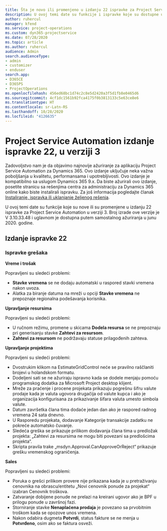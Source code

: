 ```yaml
---
title: Šta je novo ili promenjeno u izdanju 22 ispravke za Project Service Automation u verziji 3
description: U ovoj temi date su funkcije i ispravke koje su dostupne u izdanju 22 ispravke za Project Service Automation u verziji 3.
author: ruhercul
manager: kfend
ms.service: project-operations
ms.custom: dyn365-projectservice
ms.date: 07/28/2020
ms.topic: article
ms.author: ruhercul
audience: Admin
search.audienceType:
- admin
- customizer
- enduser
search.app:
- D365CE
- D365PS
- ProjectOperations
ms.openlocfilehash: 456ed68bc1d74c2c8e5d2420a3f5d1fb8e0465d6
ms.sourcegitcommit: 4cf1dc1561b92fca4175f0b3813133c5e63ce8e6
ms.translationtype: HT
ms.contentlocale: sr-Latn-RS
ms.lasthandoff: 10/28/2020
ms.locfileid: "4126635"
---
```

# <a name="project-service-automation-update-release-22-v3"></a>Project Service Automation izdanje ispravke 22, u verziji 3

Zadovoljstvo nam je da objavimo najnovije ažuriranje za aplikaciju Project Service Automation za Dynamics 365. Ovo izdanje uključuje neka važna poboljšanja u kvalitetu, performansama i upotrebljivosti. Ovo izdanje je kompatibilno sa uslugom Dynamics 365 9.x. Da biste ažurirali ovo izdanje, posetite stranicu sa rešenjima centra za administraciju za Dynamics 365 online kako biste instalirali ispravku. Za još informacija pogledajte članak [Instaliranje, ispravka ili uklanjanje željenog rešenja](https://docs.microsoft.com/power-platform/admin/install-remove-preferred-solution).

U ovoj temi date su funkcije koje su nove ili su promenjene u izdanju 22 ispravke za Project Service Automation u verziji 3. Broj izrade ove verzije je V 3.10.33.48 i uglavnom je dostupna putem samostalnog ažuriranja u junu 2020. godine.

## <a name="update-release-22"></a>Izdanje ispravke 22

### <a name="bug-fixes"></a>Ispravke grešaka



**Vreme i trošak**

Popravljeni su sledeći problemi:

- **Stavke vremena** se ne dodaju automatski u raspored stavki vremena nakon uvoza.
- Alatka za biranje datuma na mreži u opciji **Stavke vremena** ne prepoznaje regionalna podešavanja korisnika.

**Upravljanje resursima**

Popravljeni su sledeći problemi:

- U ručnom režimu, promene u skicama **Dodela resursa** se ne prepoznaju pri generisanju stavke **Zahtevi za resursom**.
- **Zahtevi za resursom** ne podržavaju statuse prilagođenih zahteva.

**Upravljanje projektima**

Popravljeni su sledeći problemi:

- Dvostrukim klikom na EstimateGridControl neće se pravilno raščlaniti brojevi u holandskom formatu.
- Dodeljeni sati se ne ažuriraju ispravno kada se dodele menjaju pomoću programskog dodatka za Microsoft Project desktop klijent.
- Mreže za praćenje i procene projekata prikazuju pogrešnu šifru valute prodaje kada je valuta ugovora drugačija od valute kupca i ako je organizacija konfigurisana za prikazivanje šifara valuta umesto simbola valute.
- Datum završetka člana tima dodaće jedan dan ako je raspored radnog vremena 24 sata dnevno.
- U Rasporedu projekata, dodavanje Kategorije transakcije zadatku ne pokreće automatsko čuvanje.
- Sledeća greška se prikazuje prilikom dodavanja člana tima u predložak projekta: „Zahtevi za resursima ne mogu biti povezani sa predlošcima projekta“. 
- Skripta pravila trake „msdyn.Approval.CanApproveOrReject“ prikazuje grešku vremenskog ograničenja.

**Sales**

Popravljeni su sledeći problemi:

- Poruka o grešci prilikom provere nije prikazana kada je u pretraživanju cenovnika na obrascu/entitetu „Novi cenovnik ponude za projekat“ izabran Cenovnik troškova.
- Zatvaranje dobijene ponude ne prelazi na kreirani ugovor ako je BPF u prilogu ponude u završnoj fazi.
- Storniranje stavke **Nenaplaćena prodaja** je povezano sa prvobitnim troškom kada se opozove unos vremena.
- Nakon odabira dugmeta **Potvrdi**, status fakture se ne menja u **Potvrđeno**, osim ako se faktura osveži.
